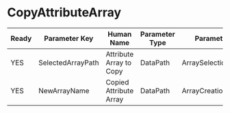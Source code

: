# CopyAttributeArray

| Ready | Parameter Key | Human Name | Parameter Type | Parameter Class |
|-------|---------------|------------|-----------------|----------------|
| YES | SelectedArrayPath | Attribute Array to Copy | DataPath | ArraySelectionParameter |
| YES | NewArrayName | Copied Attribute Array | DataPath | ArrayCreationParameter |
